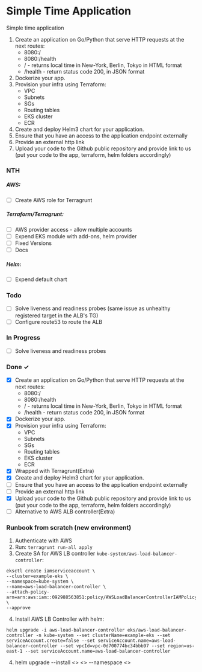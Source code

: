 # Simple Time Application
Simple time application
1) Create an application on Go/Python that serve HTTP requests at the next routes:
   - 8080:/
   - 8080:/health 
   - / - returns local time in New-York, Berlin, Tokyo in HTML format
   - /health - return status code 200, in JSON format
2) Dockerize your app.
3) Provision your infra using Terraform:
   - VPC
   - Subnets
   - SGs
   - Routing tables
   - EKS cluster
   - ECR
4) Create and deploy Helm3 chart for your application.
5) Ensure that you have an access to the application endpoint externally
6) Provide an external http link
7) Upload your code to the Github public repository and provide link to us (put your code to the app, terraform, helm folders accordingly)

### NTH
##### AWS:
- [ ] Create AWS role for Terragrunt

##### Terraform/Terragrunt:
- [ ] AWS provider access - allow multiple accounts
- [ ] Expend EKS module with add-ons, helm provider
- [ ] Fixed Versions
- [ ] Docs

##### Helm:
- [ ] Expend default chart


### Todo
- [ ] Solve liveness and readiness probes (same issue as unhealthy registered target in the ALB's TG)
- [ ] Configure route53 to route the ALB

### In Progress
- [ ] Solve liveness and readiness probes

### Done ✓
- [X] Create an application on Go/Python that serve HTTP requests at the next routes:
   - 8080:/
   - 8080:/health 
   - / - returns local time in New-York, Berlin, Tokyo in HTML format
   - /health - return status code 200, in JSON format
- [X] Dockerize your app.
- [X] Provision your infra using Terraform:
   - VPC
   - Subnets
   - SGs
   - Routing tables
   - EKS cluster
   - ECR
- [X] Wrapped with Terragrunt(Extra)
- [X] Create and deploy Helm3 chart for your application.
- [ ] Ensure that you have an access to the application endpoint externally
- [ ] Provide an external http link
- [X] Upload your code to the Github public repository and provide link to us (put your code to the app, terraform, helm folders accordingly)
- [ ] Alternative to AWS ALB controller(Extra)

### Runbook from scratch (new environment)
1. Authenticate with AWS
2. Run: ```terragrunt run-all apply```
3. Create SA for AWS LB controller ```kube-system/aws-load-balancer-controller```:
```
eksctl create iamserviceaccount \                                                                                      
--cluster=example-eks \
--namespace=kube-system \
--name=aws-load-balancer-controller \
--attach-policy-arn=arn:aws:iam::092988563851:policy/AWSLoadBalancerControllerIAMPolicy \
--approve
```
4. Install AWS LB Controller with helm:
``` 
helm upgrade -i aws-load-balancer-controller eks/aws-load-balancer-controller -n kube-system --set clusterName=example-eks --set serviceAccount.create=false --set serviceAccount.name=aws-load-balancer-controller --set vpcId=vpc-0d700774bc34bbb97 --set region=us-east-1 --set serviceAccount.name=aws-load-balancer-controller
```
4. helm upgrade --install <<example-release>> <<chart-path>> --namespace <<example-namespace>>